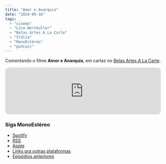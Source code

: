 ```yaml
---
title: "Amor e Anarquia"
date: "2024-09-16"
tags: 
  - "cinema"
  - "Lina Wertmuller"
  - "Belas Artes A La Carte"
  - "Itália"
  - "MonoEstéreo"
  - "podcast"
---
```


Comentando o filme **Amor e Anarquia**, em cartaz no [Belas Artes A La Carte](https://www.belasartesalacarte.com.br/#73-amor-e-anarquia).

<iframe style="border-radius:12px" src="https://open.spotify.com/embed/episode/24wqn791bZiZW8Ka5guC45?utm_source=generator&theme=0" width="100%" height="152" frameBorder="0" allowfullscreen="" allow="autoplay; clipboard-write; encrypted-media; fullscreen; picture-in-picture" loading="lazy"></iframe>

### Siga MonoEstéreo
- [Spotify](https://open.spotify.com/show/2bidmXKV642XSlMt4tGHxd)
- [RSS](https://anchor.fm/s/2a62640/podcast/rss)
- [Apple](https://podcasts.apple.com/us/podcast/monoest%C3%A9reo/id1353824401)
- [Links pra outras plataformas](https://podcasters.spotify.com/pod/show/monoestereo)
- [Episódios anteriores](https://eduf.me/tags/monoestereo/)